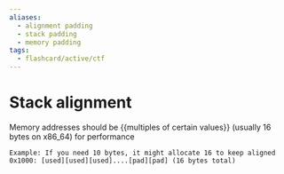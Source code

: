 ```yaml
---
aliases:
  - alignment padding 
  - stack padding 
  - memory padding
tags:
  - flashcard/active/ctf
---
```


# Stack alignment

Memory addresses should be {{multiples of certain values}} (usually 16 bytes on x86_64) for performance
```
Example: If you need 10 bytes, it might allocate 16 to keep aligned
0x1000: [used][used][used]....[pad][pad] (16 bytes total)
```
<!--SR:!2024-12-17,3,250-->